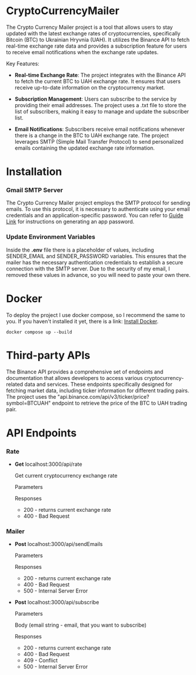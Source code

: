 # CryptoCurrencyMailer
The Crypto Currency Mailer project is a tool that allows users to stay updated with the latest exchange rates of cryptocurrencies, specifically Bitcoin (BTC) to Ukrainian Hryvnia (UAH). It utilizes the Binance API to fetch real-time exchange rate data and provides a subscription feature for users to receive email notifications when the exchange rate updates.

Key Features:

* **Real-time Exchange Rate**: The project integrates with the Binance API to fetch the current BTC to UAH exchange rate. It ensures that users receive up-to-date information on the cryptocurrency market.

* **Subscription Management**: Users can subscribe to the service by providing their email addresses. The project uses a .txt file to store the list of subscribers, making it easy to manage and update the subscriber list.

* **Email Notifications**: Subscribers receive email notifications whenever there is a change in the BTC to UAH exchange rate. The project leverages SMTP (Simple Mail Transfer Protocol) to send personalized emails containing the updated exchange rate information.

# Installation

### Gmail SMTP Server
The Crypto Currency Mailer project employs the SMTP protocol for sending emails. To use this protocol, it is necessary to authenticate using your email credentials and an application-specific password. You can refer to [Guide Link](https://kinsta.com/blog/gmail-smtp-server/) for instructions on generating an app password.

### Update Environment Variables
Inside the **.env** file there is a placeholder of values, including SENDER_EMAIL and SENDER_PASSWORD variables. This ensures that the mailer has the necessary authentication credentials to establish a secure connection with the SMTP server. Due to the security of my email, I removed these values ​​in advance, so you will need to paste your own there.

# Docker
To deploy the project I use docker compose, so I recommend the same to you. If you haven't installed it yet, there is a link: [Install Docker](https://docs.docker.com/desktop/).
```
docker compose up --build
```

# Third-party APIs
The Binance API provides a comprehensive set of endpoints and documentation that allows developers to access various cryptocurrency-related data and services.
These endpoints specifically designed for fetching market data, including ticker information for different trading pairs. The project uses the "api.binance.com/api/v3/ticker/price?symbol=BTCUAH" endpoint to retrieve the price of the BTC to UAH trading pair.

# API Endpoints

### Rate
* **Get** localhost:3000/api/rate
  
    Get current cryptocurrency exchange rate

    Parameters

    Responses
    * 200 - returns current exchange rate
    * 400 - Bad Request

### Mailer

* **Post** localhost:3000/api/sendEmails

    Parameters

    Responses
    * 200 - returns current exchange rate
    * 400 - Bad Request
    * 500 - Internal Server Error


* **Post** localhost:3000/api/subscribe

    Parameters

    Body (email string - email, that you want to subscribe)

    Responses
    * 200 - returns current exchange rate
    * 400 - Bad Request
    * 409 - Conflict
    * 500 - Internal Server Error

